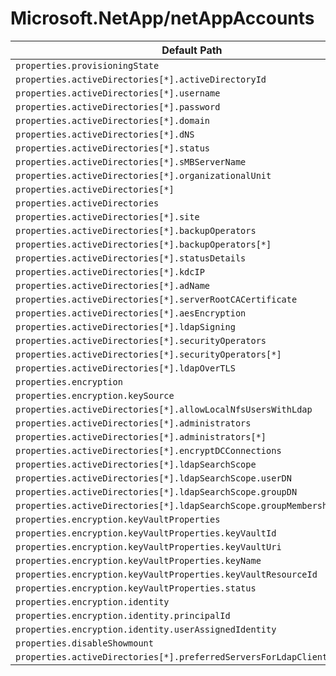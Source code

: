 # Microsoft.NetApp/netAppAccounts

| Default Path | Alias |
|---|---|
| `properties.provisioningState` | `Microsoft.NetApp/netAppAccounts/provisioningState` |
| `properties.activeDirectories[*].activeDirectoryId` | `Microsoft.NetApp/netAppAccounts/activeDirectories[*].activeDirectoryId` |
| `properties.activeDirectories[*].username` | `Microsoft.NetApp/netAppAccounts/activeDirectories[*].username` |
| `properties.activeDirectories[*].password` | `Microsoft.NetApp/netAppAccounts/activeDirectories[*].password` |
| `properties.activeDirectories[*].domain` | `Microsoft.NetApp/netAppAccounts/activeDirectories[*].domain` |
| `properties.activeDirectories[*].dNS` | `Microsoft.NetApp/netAppAccounts/activeDirectories[*].dNS` |
| `properties.activeDirectories[*].status` | `Microsoft.NetApp/netAppAccounts/activeDirectories[*].status` |
| `properties.activeDirectories[*].sMBServerName` | `Microsoft.NetApp/netAppAccounts/activeDirectories[*].sMBServerName` |
| `properties.activeDirectories[*].organizationalUnit` | `Microsoft.NetApp/netAppAccounts/activeDirectories[*].organizationalUnit` |
| `properties.activeDirectories[*]` | `Microsoft.NetApp/netAppAccounts/activeDirectories[*]` |
| `properties.activeDirectories` | `Microsoft.NetApp/netAppAccounts/activeDirectories` |
| `properties.activeDirectories[*].site` | `Microsoft.NetApp/netAppAccounts/activeDirectories[*].site` |
| `properties.activeDirectories[*].backupOperators` | `Microsoft.NetApp/netAppAccounts/activeDirectories[*].backupOperators` |
| `properties.activeDirectories[*].backupOperators[*]` | `Microsoft.NetApp/netAppAccounts/activeDirectories[*].backupOperators[*]` |
| `properties.activeDirectories[*].statusDetails` | `Microsoft.NetApp/netAppAccounts/activeDirectories[*].statusDetails` |
| `properties.activeDirectories[*].kdcIP` | `Microsoft.NetApp/netAppAccounts/activeDirectories[*].kdcIP` |
| `properties.activeDirectories[*].adName` | `Microsoft.NetApp/netAppAccounts/activeDirectories[*].adName` |
| `properties.activeDirectories[*].serverRootCACertificate` | `Microsoft.NetApp/netAppAccounts/activeDirectories[*].serverRootCACertificate` |
| `properties.activeDirectories[*].aesEncryption` | `Microsoft.NetApp/netAppAccounts/activeDirectories[*].aesEncryption` |
| `properties.activeDirectories[*].ldapSigning` | `Microsoft.NetApp/netAppAccounts/activeDirectories[*].ldapSigning` |
| `properties.activeDirectories[*].securityOperators` | `Microsoft.NetApp/netAppAccounts/activeDirectories[*].securityOperators` |
| `properties.activeDirectories[*].securityOperators[*]` | `Microsoft.NetApp/netAppAccounts/activeDirectories[*].securityOperators[*]` |
| `properties.activeDirectories[*].ldapOverTLS` | `Microsoft.NetApp/netAppAccounts/activeDirectories[*].ldapOverTLS` |
| `properties.encryption` | `Microsoft.NetApp/netAppAccounts/encryption` |
| `properties.encryption.keySource` | `Microsoft.NetApp/netAppAccounts/encryption.keySource` |
| `properties.activeDirectories[*].allowLocalNfsUsersWithLdap` | `Microsoft.NetApp/netAppAccounts/activeDirectories[*].allowLocalNfsUsersWithLdap` |
| `properties.activeDirectories[*].administrators` | `Microsoft.NetApp/netAppAccounts/activeDirectories[*].administrators` |
| `properties.activeDirectories[*].administrators[*]` | `Microsoft.NetApp/netAppAccounts/activeDirectories[*].administrators[*]` |
| `properties.activeDirectories[*].encryptDCConnections` | `Microsoft.NetApp/netAppAccounts/activeDirectories[*].encryptDCConnections` |
| `properties.activeDirectories[*].ldapSearchScope` | `Microsoft.NetApp/netAppAccounts/activeDirectories[*].ldapSearchScope` |
| `properties.activeDirectories[*].ldapSearchScope.userDN` | `Microsoft.NetApp/netAppAccounts/activeDirectories[*].ldapSearchScope.userDN` |
| `properties.activeDirectories[*].ldapSearchScope.groupDN` | `Microsoft.NetApp/netAppAccounts/activeDirectories[*].ldapSearchScope.groupDN` |
| `properties.activeDirectories[*].ldapSearchScope.groupMembershipFilter` | `Microsoft.NetApp/netAppAccounts/activeDirectories[*].ldapSearchScope.groupMembershipFilter` |
| `properties.encryption.keyVaultProperties` | `Microsoft.NetApp/netAppAccounts/encryption.keyVaultProperties` |
| `properties.encryption.keyVaultProperties.keyVaultId` | `Microsoft.NetApp/netAppAccounts/encryption.keyVaultProperties.keyVaultId` |
| `properties.encryption.keyVaultProperties.keyVaultUri` | `Microsoft.NetApp/netAppAccounts/encryption.keyVaultProperties.keyVaultUri` |
| `properties.encryption.keyVaultProperties.keyName` | `Microsoft.NetApp/netAppAccounts/encryption.keyVaultProperties.keyName` |
| `properties.encryption.keyVaultProperties.keyVaultResourceId` | `Microsoft.NetApp/netAppAccounts/encryption.keyVaultProperties.keyVaultResourceId` |
| `properties.encryption.keyVaultProperties.status` | `Microsoft.NetApp/netAppAccounts/encryption.keyVaultProperties.status` |
| `properties.encryption.identity` | `Microsoft.NetApp/netAppAccounts/encryption.identity` |
| `properties.encryption.identity.principalId` | `Microsoft.NetApp/netAppAccounts/encryption.identity.principalId` |
| `properties.encryption.identity.userAssignedIdentity` | `Microsoft.NetApp/netAppAccounts/encryption.identity.userAssignedIdentity` |
| `properties.disableShowmount` | `Microsoft.NetApp/netAppAccounts/disableShowmount` |
| `properties.activeDirectories[*].preferredServersForLdapClient` | `Microsoft.NetApp/netAppAccounts/activeDirectories[*].preferredServersForLdapClient` |

